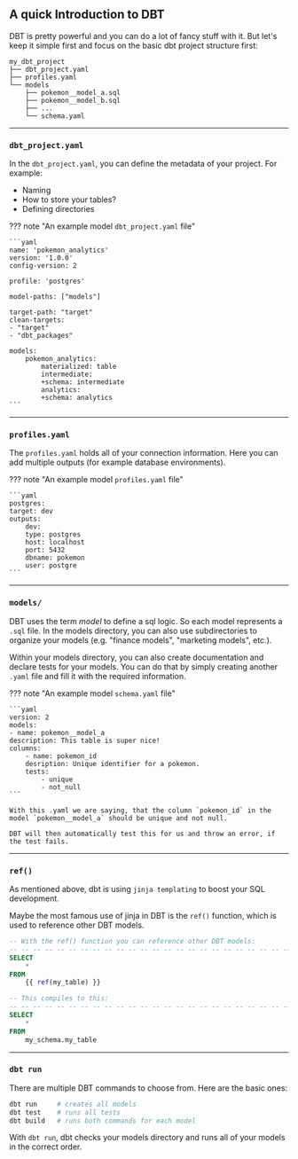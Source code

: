 ## A quick Introduction to DBT

DBT is pretty powerful and you can do a lot of fancy stuff with it. But let's keep it simple first and focus on the basic dbt project structure first:

``` 
my_dbt_project
├── dbt_project.yaml
├── profiles.yaml
└── models
    ├── pokemon__model_a.sql
    ├── pokemon__model_b.sql
    ├── ...
    └── schema.yaml
```

---


### `dbt_project.yaml`

In the `dbt_project.yaml`, you can define the metadata of your project. For example:

- Naming
- How to store your tables?
- Defining directories

??? note "An example model `dbt_project.yaml` file"

    ```yaml
    name: 'pokemon_analytics'
    version: '1.0.0'
    config-version: 2

    profile: 'postgres'

    model-paths: ["models"]

    target-path: "target"  
    clean-targets:         
    - "target"
    - "dbt_packages"

    models:
        pokemon_analytics:
            materialized: table
            intermediate:
            +schema: intermediate
            analytics:
            +schema: analytics
    ```
---

### `profiles.yaml`

The `profiles.yaml` holds all of your connection information. Here you can add multiple outputs (for example database environments).

??? note "An example model `profiles.yaml` file"

    ```yaml
    postgres:
    target: dev
    outputs:
        dev:
        type: postgres
        host: localhost
        port: 5432
        dbname: pokemon
        user: postgre
    ```
---

### `models/`

DBT uses the term *model* to define a sql logic. So each model represents a `.sql` file. In the models directory, you can also use subdirectories to organize your models (e.g. "finance models", "marketing models", etc.).

Within your models directory, you can also create documentation and declare tests for your models. You can do that by simply creating another `.yaml` file and fill it with the required information.

??? note "An example model `schema.yaml` file"

    ```yaml
    version: 2
    models:
    - name: pokemon__model_a
    description: This table is super nice!
    columns:
        - name: pokemon_id
        desription: Unique identifier for a pokemon.
        tests:
            - unique
            - not_null
    ```

    With this .yaml we are saying, that the column `pokemon_id` in the model `pokemon__model_a` should be unique and not null. 

    DBT will then automatically test this for us and throw an error, if the test fails.

---

### `ref()`

As mentioned above, dbt is using `jinja templating` to boost your SQL development.

Maybe the most famous use of jinja in DBT is the `ref()` function, which is used to reference other DBT models. 

```sql
-- With the ref() function you can reference other DBT models:
-- -- -- -- -- -- -- -- -- -- -- -- -- -- -- -- -- -- -- -- -- -- -- -- 
SELECT 
    *
FROM 
    {{ ref(my_table) }} 

-- This compiles to this:
-- -- -- -- -- -- -- -- -- -- -- -- -- -- -- -- -- -- -- -- -- -- -- -- 
SELECT 
    *
FROM
    my_schema.my_table
```

---

### `dbt run`

There are multiple DBT commands to choose from. Here are the basic ones:

```bash
dbt run     # creates all models
dbt test    # runs all tests
dbt build   # runs both commands for each model
```

With `dbt run`, dbt checks your models directory and runs all of your models in the correct order.
